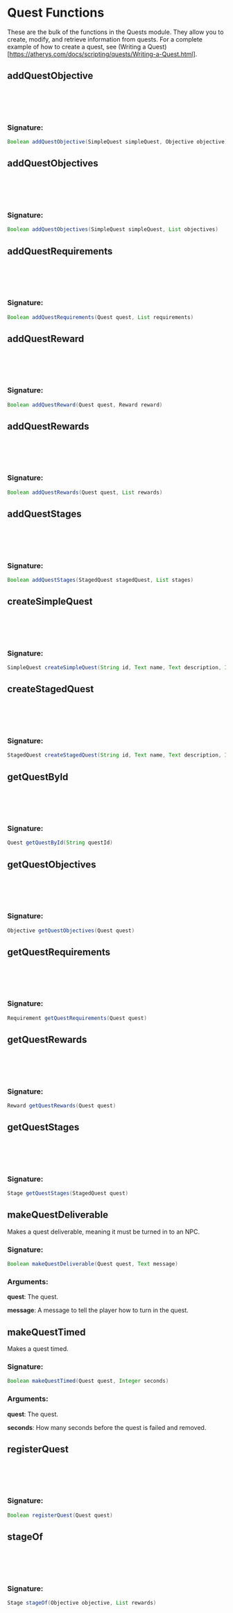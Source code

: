 # Quest Functions
 These are the bulk of the functions in the Quests module. They allow you to create, modify, and retrieve information
 from quests. For a complete example of how to create a quest, see (Writing a Quest)[https://atherys.com/docs/scripting/quests/Writing-a-Quest.html].

## addQuestObjective

<h3 style="padding-top: 4.6rem"> Signature: </h3>

```groovy
Boolean addQuestObjective(SimpleQuest simpleQuest, Objective objective)
```

## addQuestObjectives

<h3 style="padding-top: 4.6rem"> Signature: </h3>

```groovy
Boolean addQuestObjectives(SimpleQuest simpleQuest, List objectives)
```

## addQuestRequirements

<h3 style="padding-top: 4.6rem"> Signature: </h3>

```groovy
Boolean addQuestRequirements(Quest quest, List requirements)
```

## addQuestReward

<h3 style="padding-top: 4.6rem"> Signature: </h3>

```groovy
Boolean addQuestReward(Quest quest, Reward reward)
```

## addQuestRewards

<h3 style="padding-top: 4.6rem"> Signature: </h3>

```groovy
Boolean addQuestRewards(Quest quest, List rewards)
```

## addQuestStages

<h3 style="padding-top: 4.6rem"> Signature: </h3>

```groovy
Boolean addQuestStages(StagedQuest stagedQuest, List stages)
```

## createSimpleQuest

<h3 style="padding-top: 4.6rem"> Signature: </h3>

```groovy
SimpleQuest createSimpleQuest(String id, Text name, Text description, Integer version)
```

## createStagedQuest

<h3 style="padding-top: 4.6rem"> Signature: </h3>

```groovy
StagedQuest createStagedQuest(String id, Text name, Text description, Integer version)
```

## getQuestById

<h3 style="padding-top: 4.6rem"> Signature: </h3>

```groovy
Quest getQuestById(String questId)
```

## getQuestObjectives

<h3 style="padding-top: 4.6rem"> Signature: </h3>

```groovy
Objective getQuestObjectives(Quest quest)
```

## getQuestRequirements

<h3 style="padding-top: 4.6rem"> Signature: </h3>

```groovy
Requirement getQuestRequirements(Quest quest)
```

## getQuestRewards

<h3 style="padding-top: 4.6rem"> Signature: </h3>

```groovy
Reward getQuestRewards(Quest quest)
```

## getQuestStages

<h3 style="padding-top: 4.6rem"> Signature: </h3>

```groovy
Stage getQuestStages(StagedQuest quest)
```

## makeQuestDeliverable

Makes a quest deliverable, meaning it must be turned in to an NPC.

### Signature:
```groovy
Boolean makeQuestDeliverable(Quest quest, Text message)
```
### Arguments:

**quest**: The quest.

**message**: A message to tell the player how to turn in the quest.

## makeQuestTimed

Makes a quest timed.

### Signature:
```groovy
Boolean makeQuestTimed(Quest quest, Integer seconds)
```
### Arguments:

**quest**: The quest.

**seconds**: How many seconds before the quest is failed and removed.

## registerQuest

<h3 style="padding-top: 4.6rem"> Signature: </h3>

```groovy
Boolean registerQuest(Quest quest)
```

## stageOf

<h3 style="padding-top: 4.6rem"> Signature: </h3>

```groovy
Stage stageOf(Objective objective, List rewards)
```

